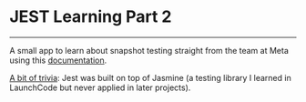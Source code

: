 # JEST Learning Part 2

---

A small app to learn about snapshot testing straight from the team at Meta using this [documentation](https://jestjs.io/docs/tutorial-react).

[A bit of trivia](<https://en.wikipedia.org/wiki/Jest_(framework)#:~:text=Jest%5B1%5D,a%20testing%20framework.>): Jest was built on top of Jasmine (a testing library I learned in LaunchCode but never applied in later projects).
